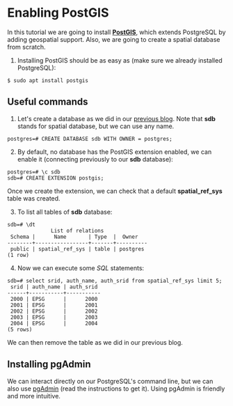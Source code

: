 # Enabling PostGIS

In this tutorial we are going to install [**PostGIS**](http://postgis.net), which extends PostgreSQL by adding geospatial support. Also, we are going to create a spatial database from scratch.

1. Installing PostGIS should be as easy as (make sure we already installed PostgreSQL):
```
$ sudo apt install postgis
```

## Useful commands

1. Let's create a database as we did in our [previous blog](https://github.com/Christian8491/GIS/blob/master/blogs/2_Install_PostgreSQL.md). Note that **sdb** stands for spatial database, but we can use any name.
```
postgres=# CREATE DATABASE sdb WITH OWNER = postgres;
```

2. By default, no database has the PostGIS extension enabled, we can enable it (connecting previously to our **sdb** database):
```
postgres=# \c sdb
sdb=# CREATE EXTENSION postgis;
```

Once we create the extension, we can check that a default **spatial_ref_sys** table was created.

3. To list all tables of **sdb** database:
```
sdb=# \dt
              List of relations
 Schema |      Name       | Type  |  Owner   
--------+-----------------+-------+----------
 public | spatial_ref_sys | table | postgres
(1 row)
```

4. Now we can execute some *SQL* statements:
```
sdb=# select srid, auth_name, auth_srid from spatial_ref_sys limit 5;
 srid | auth_name | auth_srid 
------+-----------+-----------
 2000 | EPSG      |      2000
 2001 | EPSG      |      2001
 2002 | EPSG      |      2002
 2003 | EPSG      |      2003
 2004 | EPSG      |      2004
(5 rows)
```

We can then remove the table as we did in our previous blog.


## Installing pgAdmin

We can interact directly on our PostgreSQL's command line, but we can also use [pgAdmin](https://www.pgadmin.org/download/pgadmin-4-apt/) (read the instructions to get it). Using pgAdmin is friendly and more intuitive.
